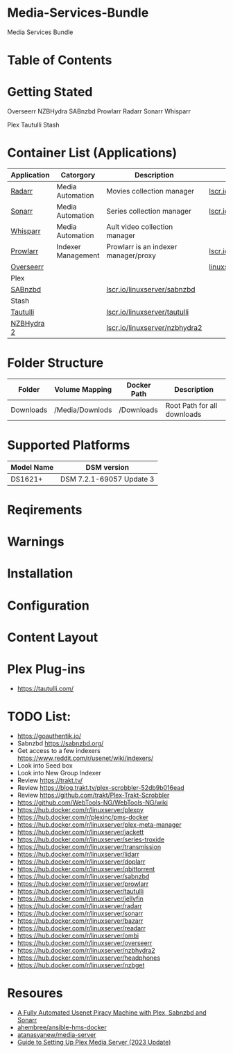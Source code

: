 # Media-Services-Bundle
Media Services Bundle

# Table of Contents

# Getting Stated

Overseerr
NZBHydra
SABnzbd
Prowlarr
Radarr
Sonarr
Whisparr

Plex
Tautulli
Stash

# Container List (Applications)

| Application | Catorgory | Description | Docker Image |
| --- | --- | --- | --- |
| [Radarr](https://wiki.servarr.com/radarr) | Media Automation | Movies collection manager | [lscr.io/linuxserver/radarr](https://docs.linuxserver.io/images/docker-radarr/?h=radarr) |
| [Sonarr](https://wiki.servarr.com/sonarr) | Media Automation | Series collection manager | [lscr.io/linuxserver/sonarr](https://docs.linuxserver.io/images/docker-sonarr/?h=sonarr) |
| [Whisparr](https://wiki.servarr.com/whisparr) | Media Automation | Ault video collection manager | |
| [Prowlarr](https://wiki.servarr.com/prowlarr) | Indexer Management | Prowlarr is an indexer manager/proxy | [lscr.io/linuxserver/prowlarr](https://docs.linuxserver.io/images/docker-prowlarr/?h=prowlarr) |
| [Overseerr](https://overseerr.dev/) | | | [linuxserver/overseerr](https://docs.linuxserver.io/images/docker-overseerr/?h=overseerr) |
| Plex | | |
| [SABnzbd](https://sabnzbd.org/) | | [lscr.io/linuxserver/sabnzbd](https://docs.linuxserver.io/images/docker-sabnzbd/?h=sabnzbd) |
| Stash | | |
| [Tautulli](https://tautulli.com/) | | [lscr.io/linuxserver/tautulli](https://docs.linuxserver.io/images/docker-tautulli/?h=tautulli) |
| [NZBHydra 2](https://github.com/theotherp/nzbhydra2) | | [lscr.io/linuxserver/nzbhydra2](https://docs.linuxserver.io/images/docker-nzbhydra2/?h=nzbhydra) |


# Folder Structure
| Folder | Volume Mapping | Docker Path | Description |
| --- | --- | --- | --- |
| Downloads | /Media/Downlods | /Downloads | Root Path for all downloads|


# Supported Platforms

| Model Name | DSM version              |
| ---        | ---                      |
| DS1621+    | DSM 7.2.1-69057 Update 3 |

# Reqirements

# Warnings

# Installation

# Configuration

# Content Layout

# Plex Plug-ins
* https://tautulli.com/

# TODO List:
* https://goauthentik.io/
* Sabnzbd https://sabnzbd.org/
* Get access to a few indexers https://www.reddit.com/r/usenet/wiki/indexers/
* Look into Seed box
* Look into New Group Indexer
* Review https://trakt.tv/
* Review https://blog.trakt.tv/plex-scrobbler-52db9b016ead
* Review https://github.com/trakt/Plex-Trakt-Scrobbler
* https://github.com/WebTools-NG/WebTools-NG/wiki
* https://hub.docker.com/r/linuxserver/plexpy
* https://hub.docker.com/r/plexinc/pms-docker
* https://hub.docker.com/r/linuxserver/plex-meta-manager
* https://hub.docker.com/r/linuxserver/jackett
* https://hub.docker.com/r/linuxserver/series-troxide
* https://hub.docker.com/r/linuxserver/transmission
* https://hub.docker.com/r/linuxserver/lidarr
* https://hub.docker.com/r/linuxserver/doplarr
* https://hub.docker.com/r/linuxserver/qbittorrent
* https://hub.docker.com/r/linuxserver/sabnzbd
* https://hub.docker.com/r/linuxserver/prowlarr
* https://hub.docker.com/r/linuxserver/tautulli
* https://hub.docker.com/r/linuxserver/jellyfin
* https://hub.docker.com/r/linuxserver/radarr
* https://hub.docker.com/r/linuxserver/sonarr
* https://hub.docker.com/r/linuxserver/bazarr
* https://hub.docker.com/r/linuxserver/readarr
* https://hub.docker.com/r/linuxserver/ombi
* https://hub.docker.com/r/linuxserver/overseerr
* https://hub.docker.com/r/linuxserver/nzbhydra2
* https://hub.docker.com/r/linuxserver/headphones
* https://hub.docker.com/r/linuxserver/nzbget


# Resoures
* [​A Fully Automated Usenet Piracy Machine with Plex, Sabnzbd and Sonarr](https://blog.decryption.net.au/t/a-fully-automated-usenet-piracy-machine-with-plex-sabnzbd-and-sonarr/130)
* [ahembree/ansible-hms-docker](https://github.com/ahembree/ansible-hms-docker)
* [atanasyanew/media-server](https://github.com/atanasyanew/media-server)
* [Guide to Setting Up Plex Media Server (2023 Update)](https://www.rapidseedbox.com/blog/plex-complete-guide)